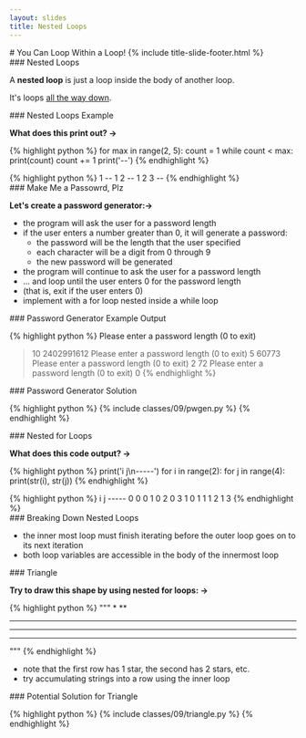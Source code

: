 ```yaml
---
layout: slides
title: Nested Loops
---
```

<section markdown="block" class="title-slide">
#  You Can Loop Within a Loop!
{% include title-slide-footer.html %}
</section>

<section markdown="block">
###  Nested Loops

A __nested loop__ is just a loop inside the body of another loop.

It's loops [all the way down](http://en.wikipedia.org/wiki/Turtles_all_the_way_down).

</section>

<section markdown="block">
###  Nested Loops Example

__What does this print out? &rarr;__

{% highlight python %}
for max in range(2, 5):
	count = 1
	while count < max:
		print(count)
		count += 1
	print('--')
{% endhighlight %}
<div class="incremental">
{% highlight python %}
1
--
1
2
--
1
2
3
--
{% endhighlight %}
</div>
</section>

<section markdown="block">
###  Make Me a Passowrd, Plz

__Let's create a password generator:&rarr;__

* the program will ask the user for a password length
* if the user enters a number greater than 0, it will generate a password:
	* the password will be the length that the user specified
	* each character will be a digit from 0 through 9
	* the new password will be generated
* the program will continue to ask the user for a password length 
* ... and loop until the user enters 0 for the password length
* (that is, exit if the user enters 0)
* implement with a for loop nested inside a while loop

</section>

<section markdown="block">
###  Password Generator Example Output

{% highlight python %}
Please enter a password length (0 to exit)
>10
2402991612
Please enter a password length (0 to exit)
>5
60773
Please enter a password length (0 to exit)
>2
72
Please enter a password length (0 to exit)
>0
{% endhighlight %}
</section>

<section markdown="block">
###  Password Generator Solution

{% highlight python %}
{% include classes/09/pwgen.py  %}
{% endhighlight %}
</section>

<section markdown="block">
###  Nested for Loops

__What does this code output? &rarr;__

{% highlight python %}
print('i j\n-----')
for i in range(2):
	for j in range(4):
		print(str(i), str(j))
{% endhighlight %}
<div class="incremental" markdown="block">
{% highlight python %}
i j
-----
0 0
0 1
0 2
0 3
1 0
1 1
1 2
1 3
{% endhighlight %}
</div>
</section>

<section markdown="block">
###  Breaking Down Nested Loops

* the inner most loop must finish iterating before the outer loop goes on to its next iteration
* both loop variables are accessible in the body of the innermost loop
</section>

<section markdown="block">
###  Triangle

__Try to draw this shape by using nested for loops: &rarr;__

{% highlight python %}
"""
*
**
***
****
*****
"""
{% endhighlight %}

* note that the first row has 1 star, the second has 2 stars, etc.
* try accumulating strings into a row using the inner loop
</section>

<section markdown="block">
###  Potential Solution for Triangle

{% highlight python %}
{% include classes/09/triangle.py %}
{% endhighlight %}

</section>
